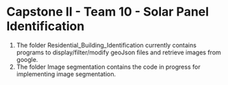 # Capstone II - Team 10 - Solar Panel Identification

1. The folder Residential_Building_Identification currently contains programs to display/filter/modify geoJson files and retrieve images from google. 
2. The folder Image segmentation contains the code in progress for implementing image segmentation.
